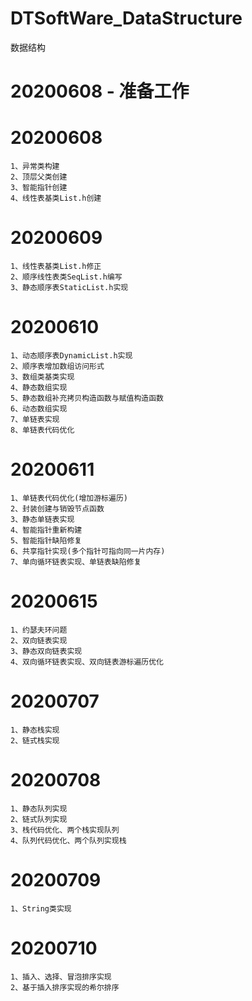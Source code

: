 # DTSoftWare_DataStructure
数据结构
# 20200608 - 准备工作
# 20200608
	1、异常类构建
	2、顶层父类创建
	3、智能指针创建
	4、线性表基类List.h创建
	
# 20200609
	1、线性表基类List.h修正
	2、顺序线性表类SeqList.h编写
	3、静态顺序表StaticList.h实现

# 20200610
	1、动态顺序表DynamicList.h实现
	2、顺序表增加数组访问形式
	3、数组类基类实现
	4、静态数组实现
	5、静态数组补充拷贝构造函数与赋值构造函数
	6、动态数组实现
	7、单链表实现
	8、单链表代码优化	
	
# 20200611
	1、单链表代码优化(增加游标遍历)
	2、封装创建与销毁节点函数
	3、静态单链表实现
	4、智能指针重新构建
	5、智能指针缺陷修复
	6、共享指针实现(多个指针可指向同一片内存)
	7、单向循环链表实现、单链表缺陷修复
	
# 20200615
	1、约瑟夫环问题
	2、双向链表实现
	3、静态双向链表实现
	4、双向循环链表实现、双向链表游标遍历优化
	
# 20200707
	1、静态栈实现
	2、链式栈实现

# 20200708
	1、静态队列实现
	2、链式队列实现
	3、栈代码优化、两个栈实现队列
	4、队列代码优化、两个队列实现栈
	
# 20200709
	1、String类实现
	
# 20200710
	1、插入、选择、冒泡排序实现
	2、基于插入排序实现的希尔排序
